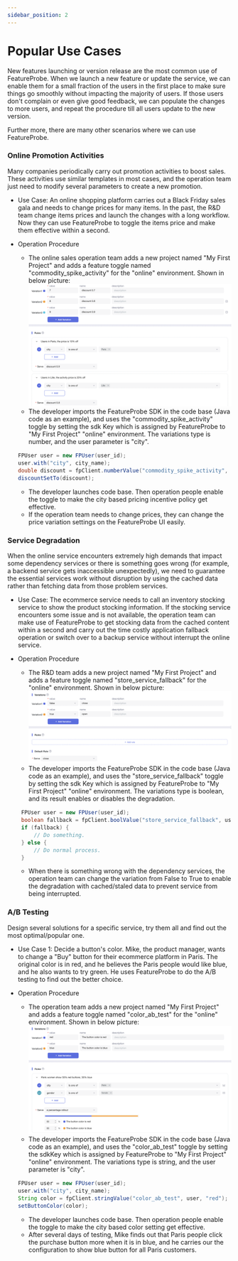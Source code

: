 ```yaml
---
sidebar_position: 2
---
```


# Popular Use Cases
New features launching or version release are the most common use of FeatureProbe. When we launch a new feature or update the service, we can enable them for a small fraction of the users in the first place to make sure things go 
smoothly without impacting the majority of users. If those users don't complain or even give good feedback, we 
can populate the changes to more users, and repeat the procedure till all users update to the new version.

Further more, there are many other scenarios where we can use FeatureProbe.
### Online Promotion Activities
 
 Many companies periodically carry out promotion activities to boost sales. 
These activities use similar templates in most cases, and the operation team just need to modify several parameters to create a new promotion.

- Use Case: An online shopping platform carries out a Black Friday sales gala and needs to change prices for many 
   items. In the past, the R&D team change items prices and launch the changes with a long workflow. Now they can use 
   FeatureProbe to toggle the items price and make them effective within a second.

- Operation Procedure
   
     * The online sales operation team adds a new project named "My First Project" and adds a feature toggle 
   named "commodity\_spike\_activity" for the "online" environment. Shown in below picture:
   ![commodity spike activity screenshot](../../pictures/commodity_spike_activity.png)
    * The developer imports the FeatureProbe SDK in the code base (Java code as an example), and uses the "commodity\_spike\_activity" toggle 
   by setting the sdk Key which is assigned by FeatureProbe to "My First Project" "online" environment. 
   The variations type is number, and the user parameter is "city". 
  
    ```java
   FPUser user = new FPUser(user_id);
   user.with("city", city_name);
   double discount = fpClient.numberValue("commodity_spike_activity", user, 1.0);
   discountSetTo(discount);
    ```
  
   * The developer launches code base. Then operation people enable the toggle to make the city based pricing incentive
   policy get effective.
   * If the operation team needs to change prices, they can change the price variation settings on the FeatureProbe UI easily.

### Service Degradation

When the online service encounters extremely high demands that impact some dependency services 
or there is something goes wrong (for example, a backend service gets inaccessible unexpectedly), we need to guarantee 
the essential services work without disruption by using the cached data rather than fetching data from those problem services.

- Use Case: The ecommerce service needs to call an inventory stocking service to show the product stocking information.
   If the stocking service encounters some issue and is not available, the operation team can make use of FeatureProbe to 
   get stocking data from the cached content within a second and carry out the time costly application fallback operation 
   or switch over to a backup service without interrupt the online service.
   
- Operation Procedure
   * The R&D team adds a new project named "My First Project" and adds a feature toggle 
   named "store\_service\_fallback" for the "online" environment. Shown in below picture:
   ![storage service fallback screenshot](../../pictures/store_service_fallback.png)
   * The developer imports the FeatureProbe SDK in the code base (Java code as an example), and uses the "store\_service\_fallback" toggle 
   by setting the sdk Key which is assigned by FeatureProbe to "My First Project" "online" environment. 
   The variations type is boolean, and its result enables or disables the degradation.  
  
   ```java
    FPUser user = new FPUser(user_id);
    boolean fallback = fpClient.boolValue("store_service_fallback", user, false);
    if (fallback) {
    	// Do something.
    } else {
    	// Do normal process.
    }
   ```
		   
   * When there is something wrong with the dependency services, the operation team can change the variation from False to 
   True to enable the degradation with cached/staled data to prevent service from being interrupted.

### A/B Testing

Design several solutions for a specific service, try them all and find out the most optimal/popular one.
 
- Use Case 1: Decide a button's color. Mike, the product manager, wants to change a "Buy" button for their ecommerce 
   platform in Paris. The original color is in red, and he believes the Paris people would like blue, and he also wants 
   to try green. He uses FeatureProbe to do the A/B testing to find out the better choice.
- Operation Procedure
   * The operation team adds a new project named "My First Project" and adds a feature toggle 
   named "color\_ab\_test" for the "online" environment. Shown in below picture:
   ![AB test screenshot](../../pictures/color_ab_test.png)
   * The developer imports the FeatureProbe SDK in the code base (Java code as an example), and uses the "color\_ab\_test" toggle 
   by setting the sdkKey which is assigned by FeatureProbe to "My First Project" "online" environment. 
   The variations type is string, and the user parameter is "city". 
   
	```java
    FPUser user = new FPUser(user_id);
    user.with("city", city_name);
    String color = fpClient.stringValue("color_ab_test", user, "red");
    setButtonColor(color);
	```
	   
   * The developer launches code base. Then operation people enable the toggle to make the city based color setting
   get effective.
   * After several days of testing, Mike finds out that Paris people click the purchase button more when it is in blue,
   and he carries our the configuration to show blue button for all Paris customers.

